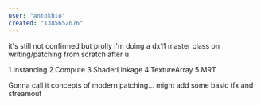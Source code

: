 ```yaml
---
user: "antokhio"
created: "1385652676"
---
```


it's still not confirmed but prolly i'm doing a dx11 master class on writing/patching from scratch after u

1.Instancing
2.Compute
3.ShaderLinkage
4.TextureArray
5.MRT

Gonna call it concepts of modern patching... might add some basic tfx and streamout
